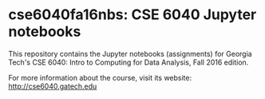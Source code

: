 # cse6040fa16nbs: CSE 6040 Jupyter notebooks

This repository contains the Jupyter notebooks (assignments) for Georgia Tech's CSE 6040: Intro to Computing for Data Analysis, Fall 2016 edition.

For more information about the course, visit its website: http://cse6040.gatech.edu
